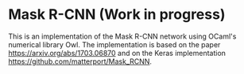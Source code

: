 # Mask R-CNN (Work in progress)

This is an implementation of the Mask R-CNN network using OCaml's numerical library Owl. The implementation is based on the paper https://arxiv.org/abs/1703.06870 and on the Keras implementation https://github.com/matterport/Mask_RCNN.